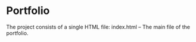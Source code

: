 # Portfolio
The project consists of a single HTML file:  index.html – The main file of the portfolio. 
